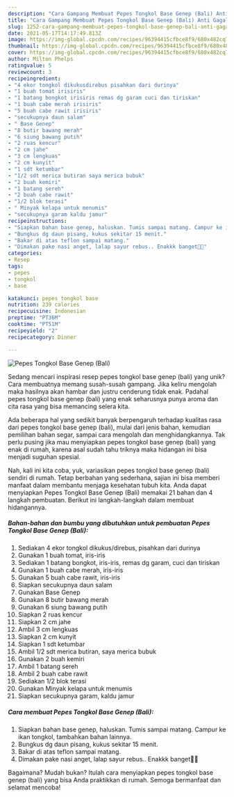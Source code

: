 ```yaml
---
description: "Cara Gampang Membuat Pepes Tongkol Base Genep (Bali) Anti Gagal"
title: "Cara Gampang Membuat Pepes Tongkol Base Genep (Bali) Anti Gagal"
slug: 1252-cara-gampang-membuat-pepes-tongkol-base-genep-bali-anti-gagal
date: 2021-05-17T14:17:49.813Z
image: https://img-global.cpcdn.com/recipes/96394415cfbce8f9/680x482cq70/pepes-tongkol-base-genep-bali-foto-resep-utama.jpg
thumbnail: https://img-global.cpcdn.com/recipes/96394415cfbce8f9/680x482cq70/pepes-tongkol-base-genep-bali-foto-resep-utama.jpg
cover: https://img-global.cpcdn.com/recipes/96394415cfbce8f9/680x482cq70/pepes-tongkol-base-genep-bali-foto-resep-utama.jpg
author: Milton Phelps
ratingvalue: 5
reviewcount: 3
recipeingredient:
- "4 ekor tongkol dikukusdirebus pisahkan dari durinya"
- "1 buah tomat irisiris"
- "1 batang bongkot irisiris remas dg garam cuci dan tiriskan"
- "1 buah cabe merah irisiris"
- "5 buah cabe rawit irisiris"
- "secukupnya daun salam"
- " Base Genep"
- "8 butir bawang merah"
- "6 siung bawang putih"
- "2 ruas kencur"
- "2 cm jahe"
- "3 cm lengkuas"
- "2 cm kunyit"
- "1 sdt ketumbar"
- "1/2 sdt merica butiran saya merica bubuk"
- "2 buah kemiri"
- "1 batang sereh"
- "2 buah cabe rawit"
- "1/2 blok terasi"
- " Minyak kelapa untuk menumis"
- "secukupnya garam kaldu jamur"
recipeinstructions:
- "Siapkan bahan base genep, haluskan. Tumis sampai matang. Campur ke ikan tongkol, tambahkan bahan lainnya."
- "Bungkus dg daun pisang, kukus sekitar 15 menit."
- "Bakar di atas teflon sampai matang."
- "Dimakan pake nasi anget, lalap sayur rebus.. Enakkk banget🤤🤤"
categories:
- Resep
tags:
- pepes
- tongkol
- base

katakunci: pepes tongkol base 
nutrition: 239 calories
recipecuisine: Indonesian
preptime: "PT36M"
cooktime: "PT51M"
recipeyield: "2"
recipecategory: Dinner

---
```



![Pepes Tongkol Base Genep (Bali)](https://img-global.cpcdn.com/recipes/96394415cfbce8f9/680x482cq70/pepes-tongkol-base-genep-bali-foto-resep-utama.jpg)

Sedang mencari inspirasi resep pepes tongkol base genep (bali) yang unik? Cara membuatnya memang susah-susah gampang. Jika keliru mengolah maka hasilnya akan hambar dan justru cenderung tidak enak. Padahal pepes tongkol base genep (bali) yang enak seharusnya punya aroma dan cita rasa yang bisa memancing selera kita.

Ada beberapa hal yang sedikit banyak berpengaruh terhadap kualitas rasa dari pepes tongkol base genep (bali), mulai dari jenis bahan, kemudian pemilihan bahan segar, sampai cara mengolah dan menghidangkannya. Tak perlu pusing jika mau menyiapkan pepes tongkol base genep (bali) yang enak di rumah, karena asal sudah tahu triknya maka hidangan ini bisa menjadi suguhan spesial.




Nah, kali ini kita coba, yuk, variasikan pepes tongkol base genep (bali) sendiri di rumah. Tetap berbahan yang sederhana, sajian ini bisa memberi manfaat dalam membantu menjaga kesehatan tubuh kita. Anda dapat menyiapkan Pepes Tongkol Base Genep (Bali) memakai 21 bahan dan 4 langkah pembuatan. Berikut ini langkah-langkah dalam membuat hidangannya.

<!--inarticleads1-->

##### Bahan-bahan dan bumbu yang dibutuhkan untuk pembuatan Pepes Tongkol Base Genep (Bali):

1. Sediakan 4 ekor tongkol dikukus/direbus, pisahkan dari durinya
1. Gunakan 1 buah tomat, iris-iris
1. Sediakan 1 batang bongkot, iris-iris, remas dg garam, cuci dan tiriskan
1. Gunakan 1 buah cabe merah, iris-iris
1. Gunakan 5 buah cabe rawit, iris-iris
1. Siapkan secukupnya daun salam
1. Gunakan  Base Genep
1. Gunakan 8 butir bawang merah
1. Gunakan 6 siung bawang putih
1. Siapkan 2 ruas kencur
1. Siapkan 2 cm jahe
1. Ambil 3 cm lengkuas
1. Siapkan 2 cm kunyit
1. Siapkan 1 sdt ketumbar
1. Ambil 1/2 sdt merica butiran, saya merica bubuk
1. Gunakan 2 buah kemiri
1. Ambil 1 batang sereh
1. Ambil 2 buah cabe rawit
1. Sediakan 1/2 blok terasi
1. Gunakan  Minyak kelapa untuk menumis
1. Siapkan secukupnya garam, kaldu jamur




<!--inarticleads2-->

##### Cara membuat Pepes Tongkol Base Genep (Bali):

1. Siapkan bahan base genep, haluskan. Tumis sampai matang. Campur ke ikan tongkol, tambahkan bahan lainnya.
1. Bungkus dg daun pisang, kukus sekitar 15 menit.
1. Bakar di atas teflon sampai matang.
1. Dimakan pake nasi anget, lalap sayur rebus.. Enakkk banget🤤🤤




Bagaimana? Mudah bukan? Itulah cara menyiapkan pepes tongkol base genep (bali) yang bisa Anda praktikkan di rumah. Semoga bermanfaat dan selamat mencoba!
